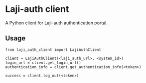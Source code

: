 # Laji-auth client

A Python client for Laji-auth authentication portal.

## Usage

    from laji_auth_client import LajiAuthClient 
    
    client = LajiAuthClient(<laji_auth_url>, <system_id>)
    login_url = client.get_login_url()
    authentication_info = client.get_authentication_info(<token>)

    success = client.log_out(<token>)